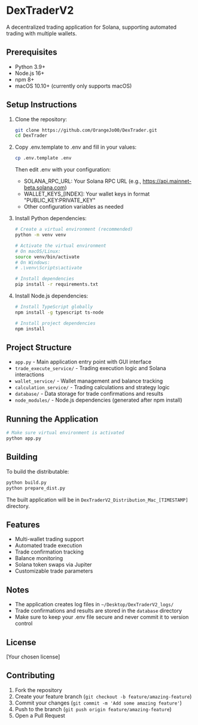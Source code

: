 # DexTraderV2

A decentralized trading application for Solana, supporting automated trading with multiple wallets.

## Prerequisites

- Python 3.9+
- Node.js 16+
- npm 8+
- macOS 10.10+ (currently only supports macOS)

## Setup Instructions

1. Clone the repository:
   ```bash
   git clone https://github.com/OrangeJo00/DexTrader.git
   cd DexTrader
   ```

2. Copy .env.template to .env and fill in your values:
   ```bash
   cp .env.template .env
   ```
   Then edit .env with your configuration:
   - SOLANA_RPC_URL: Your Solana RPC URL (e.g., https://api.mainnet-beta.solana.com)
   - WALLET_KEYS_[INDEX]: Your wallet keys in format "PUBLIC_KEY:PRIVATE_KEY"
   - Other configuration variables as needed

3. Install Python dependencies:
   ```bash
   # Create a virtual environment (recommended)
   python -m venv venv
   
   # Activate the virtual environment
   # On macOS/Linux:
   source venv/bin/activate
   # On Windows:
   # .\venv\Scripts\activate
   
   # Install dependencies
   pip install -r requirements.txt
   ```

4. Install Node.js dependencies:
   ```bash
   # Install TypeScript globally
   npm install -g typescript ts-node
   
   # Install project dependencies
   npm install
   ```

## Project Structure

- `app.py` - Main application entry point with GUI interface
- `trade_execute_service/` - Trading execution logic and Solana interactions
- `wallet_service/` - Wallet management and balance tracking
- `calculation_service/` - Trading calculations and strategy logic
- `database/` - Data storage for trade confirmations and results
- `node_modules/` - Node.js dependencies (generated after npm install)

## Running the Application

```bash
# Make sure virtual environment is activated
python app.py
```

## Building

To build the distributable:
```bash
python build.py
python prepare_dist.py
```

The built application will be in `DexTraderV2_Distribution_Mac_[TIMESTAMP]` directory.

## Features

- Multi-wallet trading support
- Automated trade execution
- Trade confirmation tracking
- Balance monitoring
- Solana token swaps via Jupiter
- Customizable trade parameters

## Notes

- The application creates log files in `~/Desktop/DexTraderV2_logs/`
- Trade confirmations and results are stored in the `database` directory
- Make sure to keep your .env file secure and never commit it to version control

## License

[Your chosen license]

## Contributing

1. Fork the repository
2. Create your feature branch (`git checkout -b feature/amazing-feature`)
3. Commit your changes (`git commit -m 'Add some amazing feature'`)
4. Push to the branch (`git push origin feature/amazing-feature`)
5. Open a Pull Request